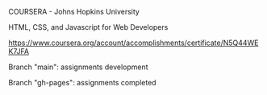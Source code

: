 COURSERA - Johns Hopkins University

HTML, CSS, and Javascript for Web Developers

https://www.coursera.org/account/accomplishments/certificate/N5Q44WEK7JFA

Branch "main": assignments development

Branch "gh-pages": assignments completed
